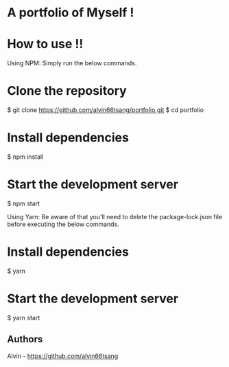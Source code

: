 # A portfolio of Myself !

# How to use !!

Using NPM: Simply run the below commands.
# Clone the repository
$ git clone https://github.com/alvin66tsang/portfolio.git
$ cd portfolio

# Install dependencies
$ npm install

# Start the development server
$ npm start

Using Yarn: Be aware of that you'll need to delete the package-lock.json file before executing the below commands.
# Install dependencies
$ yarn

# Start the development server
$ yarn start

## Authors
Alvin - https://github.com/alvin66tsang
